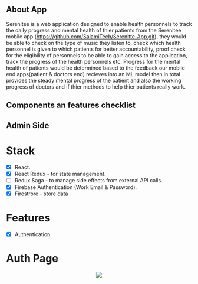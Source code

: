 ## About App
Serenitee is a web application designed to enable health personnels to track the daily progress and mental health of thier patients from the Serenitee mobile app (https://github.com/SalamiTech/Serenitte-App.git), they would be able to check on the type of music they listen to, check which health personnel is given to which patients for better accountability, proof check for the eligibility of personnels to be able to gain access to the application, track the progress of the health personnels etc. Progress for the mental health of patients would be determined based to the feedback our mobile end apps(patient & doctors end) recieves into an ML model then in total provides the steady mental progress of the patient and also the working progress of doctors and if thier methods to help thier patients really work.

## Components an features checklist
## Admin Side

# Stack
- [x] React.
- [x] React Redux - for state management.
- [ ] Redux Saga - to manage side effects from external API calls.
- [x] Firebase Authentication (Work Email & Password).
- [x] Firestrore - store data

# Features
- [x] Authentication

# Auth Page
<p align = "center">
<img src = "./readme_images/ss.png">
</p>
